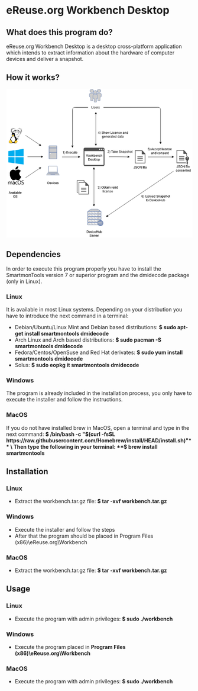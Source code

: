 # eReuse.org Workbench Desktop
## What does this program do?
eReuse.org Workbench Desktop is a desktop cross-platform application which intends to extract information about the hardware of computer devices and deliver a snapshot.
## How it works?
![Tux, the Linux mascot](/Diagram/Workbench_Desktop.png)
## Dependencies
In order to execute this program properly you have to install the SmartmonTools version 7 or superior program and the dmidecode package (only in Linux).
### Linux
It is available in most Linux systems. Depending on your distribution you have to introduce the next command in a terminal:
- Debian/Ubuntu/Linux Mint and Debian based distributions: **$ sudo apt-get install smartmontools dmidecode**
- Arch Linux and Arch based distributions: **$ sudo pacman -S smartmontools dmidecode**
- Fedora/Centos/OpenSuse and Red Hat derivates: **$ sudo yum install smartmontools dmidecode**
- Solus: **$ sudo eopkg it smartmontools dmidecode**
### Windows
The program is already included in the installation process, you only have to execute the installer and follow the instructions.
### MacOS
If you do not have installed brew in MacOS, open a terminal and type in the next command: **$ /bin/bash -c "$(curl -fsSL https://raw.githubusercontent.com/Homebrew/install/HEAD/install.sh)"** \
Then type the following in your terminal: **$ brew install smartmontools**
## Installation
### Linux
- Extract the workbench.tar.gz file: **$ tar -xvf workbench.tar.gz**
### Windows
- Execute the installer and follow the steps
- After that the program should be placed in Program Files (x86)\\eReuse.org\\Workbench
### MacOS
- Extract the workbench.tar.gz file: **$ tar -xvf workbench.tar.gz**
## Usage
### Linux
- Execute the program with admin privileges: **$ sudo ./workbench**
### Windows
- Execute the program placed in **Program Files (x86)\\eReuse.org\\Workbench**
### MacOS
- Execute the program with admin privileges: **$ sudo ./workbench**

